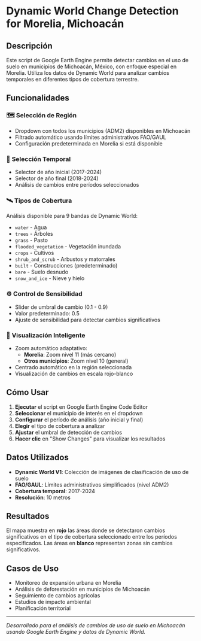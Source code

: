 # Dynamic World Change Detection for Morelia, Michoacán

## Descripción

Este script de Google Earth Engine permite detectar cambios en el uso de suelo en municipios de Michoacán, México, con enfoque especial en Morelia. Utiliza los datos de Dynamic World para analizar cambios temporales en diferentes tipos de cobertura terrestre.

## Funcionalidades

### 🗺️ **Selección de Región**
- Dropdown con todos los municipios (ADM2) disponibles en Michoacán
- Filtrado automático usando límites administrativos FAO/GAUL
- Configuración predeterminada en Morelia si está disponible

### 📅 **Selección Temporal**
- Selector de año inicial (2017-2024)
- Selector de año final (2018-2024) 
- Análisis de cambios entre períodos seleccionados

### 🛰️ **Tipos de Cobertura**
Análisis disponible para 9 bandas de Dynamic World:
- `water` - Agua
- `trees` - Árboles
- `grass` - Pasto
- `flooded_vegetation` - Vegetación inundada
- `crops` - Cultivos
- `shrub_and_scrub` - Arbustos y matorrales
- `built` - Construcciones (predeterminado)
- `bare` - Suelo desnudo
- `snow_and_ice` - Nieve y hielo

### ⚙️ **Control de Sensibilidad**
- Slider de umbral de cambio (0.1 - 0.9)
- Valor predeterminado: 0.5
- Ajuste de sensibilidad para detectar cambios significativos

### 🎯 **Visualización Inteligente**
- Zoom automático adaptativo:
  - **Morelia**: Zoom nivel 11 (más cercano)
  - **Otros municipios**: Zoom nivel 10 (general)
- Centrado automático en la región seleccionada
- Visualización de cambios en escala rojo-blanco

## Cómo Usar

1. **Ejecutar** el script en Google Earth Engine Code Editor
2. **Seleccionar** el municipio de interés en el dropdown
3. **Configurar** el período de análisis (año inicial y final)
4. **Elegir** el tipo de cobertura a analizar
5. **Ajustar** el umbral de detección de cambios
6. **Hacer clic** en "Show Changes" para visualizar los resultados

## Datos Utilizados

- **Dynamic World V1**: Colección de imágenes de clasificación de uso de suelo
- **FAO/GAUL**: Límites administrativos simplificados (nivel ADM2)
- **Cobertura temporal**: 2017-2024
- **Resolución**: 10 metros

## Resultados

El mapa muestra en **rojo** las áreas donde se detectaron cambios significativos en el tipo de cobertura seleccionado entre los períodos especificados. Las áreas en **blanco** representan zonas sin cambios significativos.

## Casos de Uso

- Monitoreo de expansión urbana en Morelia
- Análisis de deforestación en municipios de Michoacán
- Seguimiento de cambios agrícolas
- Estudios de impacto ambiental
- Planificación territorial

---

*Desarrollado para el análisis de cambios de uso de suelo en Michoacán usando Google Earth Engine y datos de Dynamic World.*

